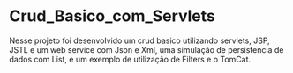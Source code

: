 # Crud_Basico_com_Servlets
Nesse projeto foi desenvolvido um crud basico utilizando servlets, JSP, JSTL e um web service com Json e Xml,
uma simulação de persistencia de dados com List,
e um exemplo de utilização de Filters e o TomCat.

